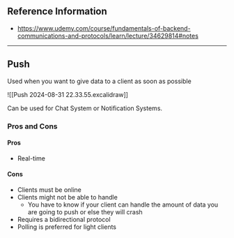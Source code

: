 ## Reference Information
- https://www.udemy.com/course/fundamentals-of-backend-communications-and-protocols/learn/lecture/34629814#notes

---
## Push

Used when you want to give data to a client as soon as possible

![[Push 2024-08-31 22.33.55.excalidraw]]

Can be used for Chat System or Notification Systems.
### Pros and Cons

#### Pros
- Real-time
#### Cons
- Clients must be online
- Clients might not be able to handle
	- You have to know if your client can handle the amount of data you are going to push or else they will crash
- Requires a bidirectional protocol
- Polling is preferred for light clients